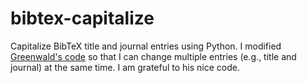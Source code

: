 # bibtex-capitalize
Capitalize BibTeX title and journal entries using Python. I modified [Greenwald's code](http://www.dlgreenwald.com/misc) so that I can change multiple entries (e.g., title and journal) at the same time. I am grateful to his nice code.
